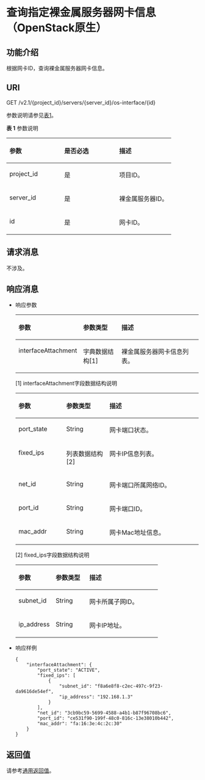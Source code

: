 # 查询指定裸金属服务器网卡信息（OpenStack原生）<a name="ZH-CN_TOPIC_0053158687"></a>

## 功能介绍<a name="section44739342"></a>

根据网卡ID，查询裸金属服务器网卡信息。

## URI<a name="section901"></a>

GET /v2.1/\{project\_id\}/servers/\{server\_id\}/os-interface/\{id\}

参数说明请参见[表1](#table1210415012480)。

**表 1**  参数说明

<a name="table1210415012480"></a>
<table><thead align="left"><tr id="row110416020487"><th class="cellrowborder" valign="top" width="33.33333333333333%" id="mcps1.2.4.1.1"><p id="p588929"><a name="p588929"></a><a name="p588929"></a>参数</p>
</th>
<th class="cellrowborder" valign="top" width="33.33333333333333%" id="mcps1.2.4.1.2"><p id="p47703261"><a name="p47703261"></a><a name="p47703261"></a>是否必选</p>
</th>
<th class="cellrowborder" valign="top" width="33.33333333333333%" id="mcps1.2.4.1.3"><p id="p38758958"><a name="p38758958"></a><a name="p38758958"></a>描述</p>
</th>
</tr>
</thead>
<tbody><tr id="row51045024817"><td class="cellrowborder" valign="top" width="33.33333333333333%" headers="mcps1.2.4.1.1 "><p id="p22044110"><a name="p22044110"></a><a name="p22044110"></a>project_id</p>
</td>
<td class="cellrowborder" valign="top" width="33.33333333333333%" headers="mcps1.2.4.1.2 "><p id="p40742509"><a name="p40742509"></a><a name="p40742509"></a>是</p>
</td>
<td class="cellrowborder" valign="top" width="33.33333333333333%" headers="mcps1.2.4.1.3 "><p id="p11808928"><a name="p11808928"></a><a name="p11808928"></a>项目ID。</p>
</td>
</tr>
<tr id="row610413044818"><td class="cellrowborder" valign="top" width="33.33333333333333%" headers="mcps1.2.4.1.1 "><p id="p3575612917451"><a name="p3575612917451"></a><a name="p3575612917451"></a>server_id</p>
</td>
<td class="cellrowborder" valign="top" width="33.33333333333333%" headers="mcps1.2.4.1.2 "><p id="p1056536017451"><a name="p1056536017451"></a><a name="p1056536017451"></a>是</p>
</td>
<td class="cellrowborder" valign="top" width="33.33333333333333%" headers="mcps1.2.4.1.3 "><p id="p5048782717451"><a name="p5048782717451"></a><a name="p5048782717451"></a>裸金属服务器ID。</p>
</td>
</tr>
<tr id="row210616034814"><td class="cellrowborder" valign="top" width="33.33333333333333%" headers="mcps1.2.4.1.1 "><p id="p18774354"><a name="p18774354"></a><a name="p18774354"></a>id</p>
</td>
<td class="cellrowborder" valign="top" width="33.33333333333333%" headers="mcps1.2.4.1.2 "><p id="p44327687"><a name="p44327687"></a><a name="p44327687"></a>是</p>
</td>
<td class="cellrowborder" valign="top" width="33.33333333333333%" headers="mcps1.2.4.1.3 "><p id="p33772909"><a name="p33772909"></a><a name="p33772909"></a>网卡ID。</p>
</td>
</tr>
</tbody>
</table>

## 请求消息<a name="section8117"></a>

不涉及。

## 响应消息<a name="section73053"></a>

-   响应参数

    <a name="table59131099"></a>
    <table><thead align="left"><tr id="row30342446"><th class="cellrowborder" valign="top" width="25.97%" id="mcps1.1.4.1.1"><p id="p59978491115233"><a name="p59978491115233"></a><a name="p59978491115233"></a>参数</p>
    </th>
    <th class="cellrowborder" valign="top" width="23.49%" id="mcps1.1.4.1.2"><p id="p26419641115233"><a name="p26419641115233"></a><a name="p26419641115233"></a>参数类型</p>
    </th>
    <th class="cellrowborder" valign="top" width="50.54%" id="mcps1.1.4.1.3"><p id="p64181866115233"><a name="p64181866115233"></a><a name="p64181866115233"></a>描述</p>
    </th>
    </tr>
    </thead>
    <tbody><tr id="row59560431"><td class="cellrowborder" valign="top" width="25.97%" headers="mcps1.1.4.1.1 "><p id="p59665636"><a name="p59665636"></a><a name="p59665636"></a>interfaceAttachment</p>
    </td>
    <td class="cellrowborder" valign="top" width="23.49%" headers="mcps1.1.4.1.2 "><p id="p20239120"><a name="p20239120"></a><a name="p20239120"></a>字典数据结构[1]</p>
    </td>
    <td class="cellrowborder" valign="top" width="50.54%" headers="mcps1.1.4.1.3 "><p id="p57477322"><a name="p57477322"></a><a name="p57477322"></a>裸金属服务器网卡信息列表。</p>
    </td>
    </tr>
    </tbody>
    </table>

    \[1\] interfaceAttachment字段数据结构说明

    <a name="table24005299"></a>
    <table><thead align="left"><tr id="row46441279"><th class="cellrowborder" valign="top" width="26.08%" id="mcps1.1.4.1.1"><p id="p7555195314159"><a name="p7555195314159"></a><a name="p7555195314159"></a>参数</p>
    </th>
    <th class="cellrowborder" valign="top" width="23.599999999999998%" id="mcps1.1.4.1.2"><p id="p2558155381518"><a name="p2558155381518"></a><a name="p2558155381518"></a>参数类型</p>
    </th>
    <th class="cellrowborder" valign="top" width="50.32%" id="mcps1.1.4.1.3"><p id="p1456215301510"><a name="p1456215301510"></a><a name="p1456215301510"></a>描述</p>
    </th>
    </tr>
    </thead>
    <tbody><tr id="row64586077"><td class="cellrowborder" valign="top" width="26.08%" headers="mcps1.1.4.1.1 "><p id="p64089786"><a name="p64089786"></a><a name="p64089786"></a>port_state</p>
    </td>
    <td class="cellrowborder" valign="top" width="23.599999999999998%" headers="mcps1.1.4.1.2 "><p id="p56055356"><a name="p56055356"></a><a name="p56055356"></a>String</p>
    </td>
    <td class="cellrowborder" valign="top" width="50.32%" headers="mcps1.1.4.1.3 "><p id="p62165703"><a name="p62165703"></a><a name="p62165703"></a>网卡端口状态。</p>
    </td>
    </tr>
    <tr id="row22620416"><td class="cellrowborder" valign="top" width="26.08%" headers="mcps1.1.4.1.1 "><p id="p20314447"><a name="p20314447"></a><a name="p20314447"></a>fixed_ips</p>
    </td>
    <td class="cellrowborder" valign="top" width="23.599999999999998%" headers="mcps1.1.4.1.2 "><p id="p4888719"><a name="p4888719"></a><a name="p4888719"></a>列表数据结构[2]</p>
    </td>
    <td class="cellrowborder" valign="top" width="50.32%" headers="mcps1.1.4.1.3 "><p id="p7106508"><a name="p7106508"></a><a name="p7106508"></a>网卡IP信息列表。</p>
    </td>
    </tr>
    <tr id="row63958576"><td class="cellrowborder" valign="top" width="26.08%" headers="mcps1.1.4.1.1 "><p id="p13262169"><a name="p13262169"></a><a name="p13262169"></a>net_id</p>
    </td>
    <td class="cellrowborder" valign="top" width="23.599999999999998%" headers="mcps1.1.4.1.2 "><p id="p40009126"><a name="p40009126"></a><a name="p40009126"></a>String</p>
    </td>
    <td class="cellrowborder" valign="top" width="50.32%" headers="mcps1.1.4.1.3 "><p id="p41406050"><a name="p41406050"></a><a name="p41406050"></a>网卡端口所属网络ID。</p>
    </td>
    </tr>
    <tr id="row37110132"><td class="cellrowborder" valign="top" width="26.08%" headers="mcps1.1.4.1.1 "><p id="p53130720"><a name="p53130720"></a><a name="p53130720"></a>port_id</p>
    </td>
    <td class="cellrowborder" valign="top" width="23.599999999999998%" headers="mcps1.1.4.1.2 "><p id="p27217289"><a name="p27217289"></a><a name="p27217289"></a>String</p>
    </td>
    <td class="cellrowborder" valign="top" width="50.32%" headers="mcps1.1.4.1.3 "><p id="p44289360"><a name="p44289360"></a><a name="p44289360"></a>网卡端口ID。</p>
    </td>
    </tr>
    <tr id="row63059925"><td class="cellrowborder" valign="top" width="26.08%" headers="mcps1.1.4.1.1 "><p id="p7580267"><a name="p7580267"></a><a name="p7580267"></a>mac_addr</p>
    </td>
    <td class="cellrowborder" valign="top" width="23.599999999999998%" headers="mcps1.1.4.1.2 "><p id="p6466753"><a name="p6466753"></a><a name="p6466753"></a>String</p>
    </td>
    <td class="cellrowborder" valign="top" width="50.32%" headers="mcps1.1.4.1.3 "><p id="p16643039"><a name="p16643039"></a><a name="p16643039"></a>网卡Mac地址信息。</p>
    </td>
    </tr>
    </tbody>
    </table>

    \[2\] fixed\_ips字段数据结构说明

    <a name="table53180163"></a>
    <table><thead align="left"><tr id="row34896342"><th class="cellrowborder" valign="top" width="26.150000000000002%" id="mcps1.1.4.1.1"><p id="p720221141617"><a name="p720221141617"></a><a name="p720221141617"></a>参数</p>
    </th>
    <th class="cellrowborder" valign="top" width="23.66%" id="mcps1.1.4.1.2"><p id="p5203141181611"><a name="p5203141181611"></a><a name="p5203141181611"></a>参数类型</p>
    </th>
    <th class="cellrowborder" valign="top" width="50.19%" id="mcps1.1.4.1.3"><p id="p9205011169"><a name="p9205011169"></a><a name="p9205011169"></a>描述</p>
    </th>
    </tr>
    </thead>
    <tbody><tr id="row66523006"><td class="cellrowborder" valign="top" width="26.150000000000002%" headers="mcps1.1.4.1.1 "><p id="p64293480112230"><a name="p64293480112230"></a><a name="p64293480112230"></a>subnet_id</p>
    </td>
    <td class="cellrowborder" valign="top" width="23.66%" headers="mcps1.1.4.1.2 "><p id="p40389402112230"><a name="p40389402112230"></a><a name="p40389402112230"></a>String</p>
    </td>
    <td class="cellrowborder" valign="top" width="50.19%" headers="mcps1.1.4.1.3 "><p id="p50192196112230"><a name="p50192196112230"></a><a name="p50192196112230"></a>网卡所属子网ID。</p>
    </td>
    </tr>
    <tr id="row12592542"><td class="cellrowborder" valign="top" width="26.150000000000002%" headers="mcps1.1.4.1.1 "><p id="p15780700112230"><a name="p15780700112230"></a><a name="p15780700112230"></a>ip_address</p>
    </td>
    <td class="cellrowborder" valign="top" width="23.66%" headers="mcps1.1.4.1.2 "><p id="p3168304112230"><a name="p3168304112230"></a><a name="p3168304112230"></a>String</p>
    </td>
    <td class="cellrowborder" valign="top" width="50.19%" headers="mcps1.1.4.1.3 "><p id="p27992537112230"><a name="p27992537112230"></a><a name="p27992537112230"></a>网卡IP地址。</p>
    </td>
    </tr>
    </tbody>
    </table>


-   响应样例

    ```
    {
        "interfaceAttachment": {
            "port_state": "ACTIVE",
            "fixed_ips": [
                {
                    "subnet_id": "f8a6e8f8-c2ec-497c-9f23-da9616de54ef",
                    "ip_address": "192.168.1.3"
                }
            ],
            "net_id": "3cb9bc59-5699-4588-a4b1-b87f96708bc6",
            "port_id": "ce531f90-199f-48c0-816c-13e38010b442",
            "mac_addr": "fa:16:3e:4c:2c:30"
        }
    }
    ```


## 返回值<a name="section657479"></a>

请参考[通用返回值](通用返回值.md)。


